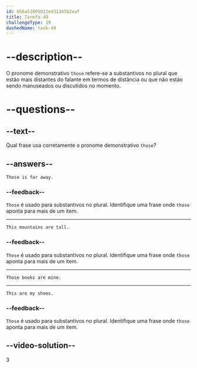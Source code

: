 ```yaml
---
id: 656a51895811ed31345b2eaf
title: Tarefa 49
challengeType: 19
dashedName: task-49
---
```


# --description--

O pronome demonstrativo `those` refere-se a substantivos no plural que estão mais distantes do falante em termos de distância ou que não estão sendo manuseados ou discutidos no momento.

# --questions--

## --text--

Qual frase usa corretamente o pronome demonstrativo `those`?

## --answers--

`Those is far away.`

### --feedback--

`Those` é usado para substantivos no plural. Identifique uma frase onde `those` aponta para mais de um item.

---

`This mountains are tall.`

### --feedback--

`Those` é usado para substantivos no plural. Identifique uma frase onde `those` aponta para mais de um item.

---

`Those books are mine.`

---

`This are my shoes.`

### --feedback--

`Those` é usado para substantivos no plural. Identifique uma frase onde `those` aponta para mais de um item.

## --video-solution--

3
